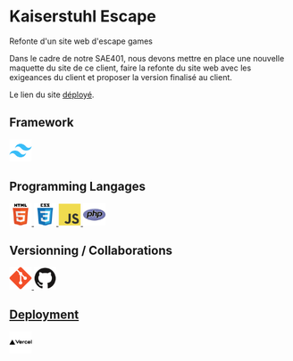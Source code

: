 # Kaiserstuhl Escape
Refonte d'un site web d'escape games  

Dans le cadre de notre SAE401, nous devons mettre en place une nouvelle maquette du site de ce client, faire la refonte du site web avec les exigeances du client et proposer la version finalisé au client.

Le lien du site <a href="https://kaiserstuhl-escape-6s5fvz931-yxxgsxxls-projects.vercel.app/">déployé</a>.

## Framework
<p align="left"> <a href="https://tailwindcss.com/"> <img src="https://raw.githubusercontent.com/devicons/devicon/master/icons/tailwindcss/tailwindcss-original.svg" title="TailwindCSS" alt="TailwindCSS" width="40" height="40"/> </a> </p>

## Programming Langages  
<p align="left">  <a href="https://www.w3.org/html/" target="_blank" rel="noreferrer"> <img src="https://raw.githubusercontent.com/devicons/devicon/master/icons/html5/html5-original-wordmark.svg" title="HTML5" alt="HTML5" width="40" height="40"/> </a> <a href="https://www.w3schools.com/css/" target="_blank" rel="noreferrer"> <img src="https://raw.githubusercontent.com/devicons/devicon/master/icons/css3/css3-original-wordmark.svg" title="CSS3" alt="CSS3" width="40" height="40"/> </a> <a href="https://developer.mozilla.org/en-US/docs/Web/JavaScript" target="_blank" rel="noreferrer"> <img src="https://raw.githubusercontent.com/devicons/devicon/master/icons/javascript/javascript-original.svg" title="Javascript" alt="javascript" width="40" height="40"/> </a> <a href="https://www.php.net" target="_blank" rel="noreferrer"> <img src="https://raw.githubusercontent.com/devicons/devicon/master/icons/php/php-original.svg" title="PHP" alt="php" width="40" height="40"/> </a> </p>

## Versionning / Collaborations  
<p align="left"> <a href="https://git-scm.com/" target="_blank" rel="noreferrer"> <img src="https://github.com/devicons/devicon/blob/master/icons/git/git-original.svg" title="GIT" alt="GIT" width="40" height="40"/> </a> <a href="https://github.com/" target="_blank" rel="noreferrer"> <img src="https://raw.githubusercontent.com/devicons/devicon/master/icons/github/github-original.svg" title="Github" alt="Github" width="40" height="40"/> </p>

## Deployment  
<p align="left"> <a href="https://vercel.com/" target="_blank" rel="noreferrer"> <img src="https://raw.githubusercontent.com/devicons/devicon/master/icons/vercel/vercel-original-wordmark.svg" title="Vercel" alt="Vercel" width="40" height="40"/> </a> </p>
